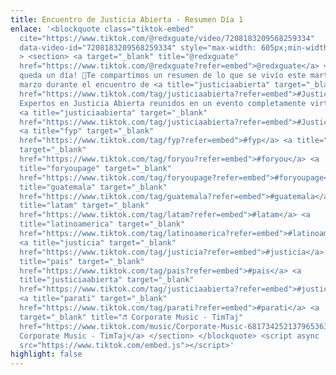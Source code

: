 ```yaml
---
title: Encuentro de Justicia Abierta - Resumen Día 1
enlace: '<blockquote class="tiktok-embed"
  cite="https://www.tiktok.com/@redxguate/video/7208183209568259334"
  data-video-id="7208183209568259334" style="max-width: 605px;min-width: 325px;"
  > <section> <a target="_blank" title="@redxguate"
  href="https://www.tiktok.com/@redxguate?refer=embed">@redxguate</a> 🔊!Aun
  queda un día! 🔹Te compartimos un resumen de lo que se vivío este martes 7 de
  marzo durante el encuentro de <a title="justiciaabierta" target="_blank"
  href="https://www.tiktok.com/tag/justiciaabierta?refer=embed">#JusticiaAbierta</a>.
  Expertos en Justicia Abierta reunidos en un evento completamente virtual 🖥️
  <a title="justiciaabierta" target="_blank"
  href="https://www.tiktok.com/tag/justiciaabierta?refer=embed">#JusticiaAbierta</a>
  <a title="fyp" target="_blank"
  href="https://www.tiktok.com/tag/fyp?refer=embed">#fyp</a> <a title="foryou"
  target="_blank"
  href="https://www.tiktok.com/tag/foryou?refer=embed">#foryou</a> <a
  title="foryoupage" target="_blank"
  href="https://www.tiktok.com/tag/foryoupage?refer=embed">#foryoupage</a> <a
  title="guatemala" target="_blank"
  href="https://www.tiktok.com/tag/guatemala?refer=embed">#guatemala</a> <a
  title="latam" target="_blank"
  href="https://www.tiktok.com/tag/latam?refer=embed">#latam</a> <a
  title="latinoamerica" target="_blank"
  href="https://www.tiktok.com/tag/latinoamerica?refer=embed">#latinoamerica</a>
  <a title="justicia" target="_blank"
  href="https://www.tiktok.com/tag/justicia?refer=embed">#justicia</a> <a
  title="pais" target="_blank"
  href="https://www.tiktok.com/tag/pais?refer=embed">#pais</a> <a
  title="justiciaabierta" target="_blank"
  href="https://www.tiktok.com/tag/justiciaabierta?refer=embed">#justiciaabierta</a>
  <a title="parati" target="_blank"
  href="https://www.tiktok.com/tag/parati?refer=embed">#parati</a> <a
  target="_blank" title="♬ Corporate Music - TimTaj"
  href="https://www.tiktok.com/music/Corporate-Music-6817342521379653634?refer=embed">♬
  Corporate Music - TimTaj</a> </section> </blockquote> <script async
  src="https://www.tiktok.com/embed.js"></script>'
highlight: false
---
```

